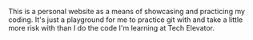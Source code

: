 This is a personal website as a means of showcasing and practicing my coding. It's just a playground for me to practice git with and take a little more risk with than I do the code I'm learning at Tech Elevator.